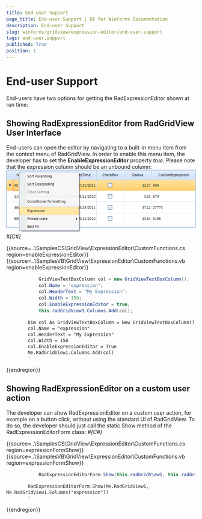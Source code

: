 ```yaml
---
title: End-user Support
page_title: End-user Support | UI for WinForms Documentation
description: End-user Support
slug: winforms/gridview/expression-editor/end-user-support
tags: end-user,support
published: True
position: 1
---
```


# End-user Support



End-users have two options for getting the RadExpressionEditor shown at run time:
      

## Showing RadExpressionEditor from RadGridView User Interface

End-users can open the editor by navigating to a built-in menu item
          from the context menu of RadGridView. In order to enable this menu item, the developer
          has to set the __EnableExpressionEditor__
          property *true*. Please note that the expression column should
          be an unbound column:
        ![gridview-expressioneditor-end-user-support 001](images/gridview-expressioneditor-end-user-support001.png)#_[C#]_

	



{{source=..\SamplesCS\GridView\ExpressionEditor\CustomFunctions.cs region=enableExpressionEditor}} 
{{source=..\SamplesVB\GridView\ExpressionEditor\CustomFunctions.vb region=enableExpressionEditor}} 

````C#
            GridViewTextBoxColumn col = new GridViewTextBoxColumn();
            col.Name = "expression";
            col.HeaderText = "My Expression";
            col.Width = 150;
            col.EnableExpressionEditor = true;
            this.radGridView1.Columns.Add(col);
````
````VB.NET
        Dim col As GridViewTextBoxColumn = New GridViewTextBoxColumn()
        col.Name = "expression"
        col.HeaderText = "My Expression"
        col.Width = 150
        col.EnableExpressionEditor = True
        Me.RadGridView1.Columns.Add(col)
        '
````

{{endregion}} 




## Showing RadExpressionEditor on a custom user action

The developer can show RadExpressionEditor on a custom user action,
          for example on a button click, without using the standard UI of RadGridView.
          To do so, the developer should just call the static Show method of the RadExpressionEditorForm
          class:
        #_[C#]_

	



{{source=..\SamplesCS\GridView\ExpressionEditor\CustomFunctions.cs region=expressionFormShow}} 
{{source=..\SamplesVB\GridView\ExpressionEditor\CustomFunctions.vb region=expressionFormShow}} 

````C#
            RadExpressionEditorForm.Show(this.radGridView1, this.radGridView1.Columns["expression"]);
````
````VB.NET
        RadExpressionEditorForm.Show(Me.RadGridView1, Me.RadGridView1.Columns("expression"))
        '
````

{{endregion}} 



